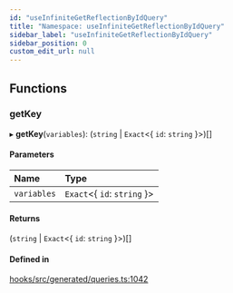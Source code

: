 ```yaml
---
id: "useInfiniteGetReflectionByIdQuery"
title: "Namespace: useInfiniteGetReflectionByIdQuery"
sidebar_label: "useInfiniteGetReflectionByIdQuery"
sidebar_position: 0
custom_edit_url: null
---
```


## Functions

### getKey

▸ **getKey**(`variables`): (`string` \| `Exact`<{ `id`: `string`  }\>)[]

#### Parameters

| Name | Type |
| :------ | :------ |
| `variables` | `Exact`<{ `id`: `string`  }\> |

#### Returns

(`string` \| `Exact`<{ `id`: `string`  }\>)[]

#### Defined in

[hooks/src/generated/queries.ts:1042](https://github.com/AKASHAorg/akasha-core/blob/6ca157f7/libs/hooks/src/generated/queries.ts#L1042)
